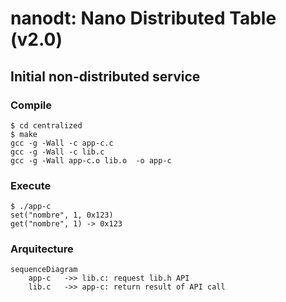 # nanodt: Nano Distributed Table (v2.0)

## Initial non-distributed service


### Compile 

```
$ cd centralized
$ make
gcc -g -Wall -c app-c.c
gcc -g -Wall -c lib.c
gcc -g -Wall app-c.o lib.o  -o app-c
```


### Execute 

```
$ ./app-c
set("nombre", 1, 0x123)
get("nombre", 1) -> 0x123
```


### Arquitecture

```mermaid
sequenceDiagram
    app-c   ->> lib.c: request lib.h API
    lib.c   ->> app-c: return result of API call
```

